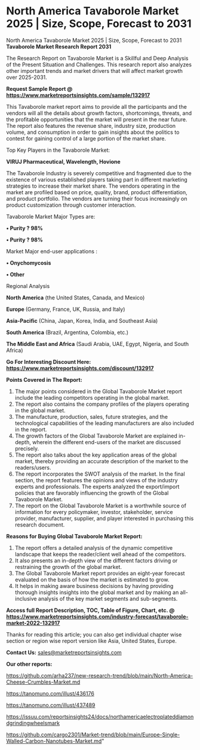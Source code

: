 # North America Tavaborole Market 2025 | Size, Scope, Forecast to 2031
North America Tavaborole Market 2025 | Size, Scope, Forecast to 2031
<strong>Tavaborole Market Research Report 2031</strong>

The Research Report on Tavaborole Market is a Skillful and Deep Analysis of the Present Situation and Challenges. This research report also analyzes other important trends and market drivers that will affect market growth over 2025-2031.

<strong>Request Sample Report @ <a href=https://www.marketreportsinsights.com/sample/132917>https://www.marketreportsinsights.com/sample/132917</a></strong>

This Tavaborole market report aims to provide all the participants and the vendors will all the details about growth factors, shortcomings, threats, and the profitable opportunities that the market will present in the near future. The report also features the revenue share, industry size, production volume, and consumption in order to gain insights about the politics to contest for gaining control of a large portion of the market share.

Top Key Players in the Tavaborole Market:

<strong>VIRUJ Pharmaceutical, Wavelength, Hovione</strong>

The Tavaborole Industry is severely competitive and fragmented due to the existence of various established players taking part in different marketing strategies to increase their market share. The vendors operating in the market are profiled based on price, quality, brand, product differentiation, and product portfolio. The vendors are turning their focus increasingly on product customization through customer interaction.

Tavaborole Market Major Types are:

<strong>• Purity ? 98%

• Purity ? 98%</strong>

Market Major end-user applications :

<strong>• Onychomycosis

• Other</strong>

Regional Analysis

</u><strong><b>North America</b></strong> (the United States, Canada, and Mexico)

<strong><b>Europe </b></strong>(Germany, France, UK, Russia, and Italy)

<strong><b>Asia-Pacific</b></strong> (China, Japan, Korea, India, and Southeast Asia)

<strong><b>South America</b></strong> (Brazil, Argentina, Colombia, etc.)

<strong><b>The Middle East and Africa</b></strong> (Saudi Arabia, UAE, Egypt, Nigeria, and South Africa)

<strong>Go For Interesting Discount Here: <a href=https://www.marketreportsinsights.com/discount/132917>https://www.marketreportsinsights.com/discount/132917</a></strong>

<strong>Points Covered in The Report:</strong>
<ol>
  <li>The major points considered in the Global Tavaborole Market report include the leading competitors operating in the global market.</li>
  <li>The report also contains the company profiles of the players operating in the global market.</li>
  <li>The manufacture, production, sales, future strategies, and the technological capabilities of the leading manufacturers are also included in the report.</li>
  <li>The growth factors of the Global Tavaborole Market are explained in-depth, wherein the different end-users of the market are discussed precisely.</li>
  <li>The report also talks about the key application areas of the global market, thereby providing an accurate description of the market to the readers/users.</li>
  <li>The report incorporates the SWOT analysis of the market. In the final section, the report features the opinions and views of the industry experts and professionals. The experts analyzed the export/import policies that are favorably influencing the growth of the Global Tavaborole Market.</li>
  <li>The report on the Global Tavaborole Market is a worthwhile source of information for every policymaker, investor, stakeholder, service provider, manufacturer, supplier, and player interested in purchasing this research document.</li>
</ol>
<strong>Reasons for Buying Global Tavaborole Market Report:</strong>

<ol>
  <li>The report offers a detailed analysis of the dynamic competitive landscape that keeps the reader/client well ahead of the competitors.</li>
  <li>It also presents an in-depth view of the different factors driving or restraining the growth of the global market.</li>
  <li>The Global Tavaborole Market report provides an eight-year forecast evaluated on the basis of how the market is estimated to grow.</li>
  <li>It helps in making aware business decisions by having providing thorough insights insights into the global market and by making an all-inclusive analysis of the key market segments and sub-segments.</li>
</ol>
<strong>Access full Report Description, TOC, Table of Figure, Chart, etc. @ <a href=https://www.marketreportsinsights.com/industry-forecast/tavaborole-market-2022-132917>https://www.marketreportsinsights.com/industry-forecast/tavaborole-market-2022-132917</a></strong>


Thanks for reading this article; you can also get individual chapter wise section or region wise report version like Asia, United States, Europe.

<strong>Contact Us:</strong>
sales@marketreportsinsights.com

<strong>Our other reports:</strong>

<a href=https://github.com/arha237/new-research-trend/blob/main/North-America-Cheese-Crumbles-Market.md>https://github.com/arha237/new-research-trend/blob/main/North-America-Cheese-Crumbles-Market.md</a>

<a href=https://tanomuno.com/illust/436176>https://tanomuno.com/illust/436176</a>

<a href=https://tanomuno.com/illust/437489>https://tanomuno.com/illust/437489</a>

<a href=https://issuu.com/reportsinsights24/docs/northamericaelectroplateddiamondgrindingwheelsmark>https://issuu.com/reportsinsights24/docs/northamericaelectroplateddiamondgrindingwheelsmark</a>

<a href=https://github.com/cargo2301/Market-trend/blob/main/Europe-Single-Walled-Carbon-Nanotubes-Market.md>https://github.com/cargo2301/Market-trend/blob/main/Europe-Single-Walled-Carbon-Nanotubes-Market.md</a>"
